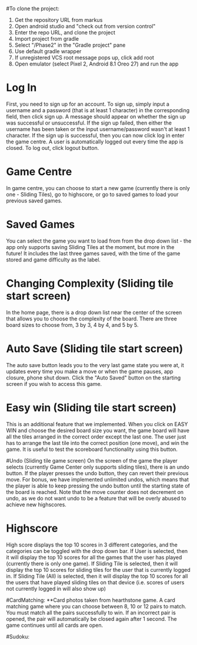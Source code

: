 #To clone the project:
1. Get the repository URL from markus
2. Open android studio and "check out from version control"
3. Enter the repo URL, and clone the project
4. Import project from gradle
5. Select "/Phase2" in the "Gradle project" pane
6. Use default gradle wrapper
7. If unregistered VCS root message pops up, click add root
8. Open emulator (select Pixel 2, Android 8.1 Oreo 27) and run the app

# Log In
First, you need to sign up for an account. To sign up, simply input a username and a password
(that is at least 1 character) in the corresponding field, then click sign up. A message should
appear on whether the sign up was successful or unsuccessful. If the sign up failed, then either
the username has been taken or the input username/password wasn't at least 1 character. If the sign
up is successful, then you can now click log in enter the game centre. A user is automatically
logged out every time the app is closed. To log out, click logout button.

# Game Centre
In game centre, you can choose to start a new game (currently there is only one - Sliding Tiles),
go to highscore, or go to saved games to load your previous saved games.

# Saved Games
 You can select the game you want to load from from the drop down list - the app only supports
 saving Sliding Tiles at the moment, but more in the future! It includes the last three games saved,
 with the time of the game stored and game difficulty as the label.

# Changing Complexity (Sliding tile start screen)
In the home page, there is a drop down list near the center of the screen that allows you to choose
the complexity of the board.
There are three board sizes to choose from, 3 by 3, 4 by 4, and 5 by 5.

# Auto Save (Sliding tile start screen)
The auto save button leads you to the very last game state you were at, it updates every time you
make a move or when the game pauses, app closure, phone shut down. Click the "Auto Saved" button
on the starting screen if you wish to access this game.

# Easy win (Sliding tile start screen)
This is an additional feature that we implemented. When you click on EASY WIN and choose the desired
board size you want, the game board will have all the tiles arranged in the correct order except the
last one. The user just has to arrange the last tile into the correct position (one move), and win
the game. It is useful to test the scoreboard functionality using this button.

#Undo (Sliding tile game screen)
On the screen of the game the player selects (currently Game Center only supports sliding tiles),
there is an undo button. If the player presses the undo button, they can revert their previous move.
For bonus, we have implemented unlimited undos, which means that the player is able to
keep pressing the undo button until the starting state of the board is reached. Note that the
move counter does not decrement on undo, as we do not want undo to be a feature that will be overly
abused to achieve new highscores.

# Highscore
High score displays the top 10 scores in 3 different categories, and the categories can be toggled
with the drop down bar. If User is selected, then it will display the top 10 scores for all the
games that the user has played (currently there is only one game). If Sliding Tile is selected, then
it will display the top 10 scores for sliding tiles for the user that is currently logged in. If
Sliding Tile (All) is selected, then it will display the top 10 scores for all the users that have
played sliding tiles on that device (i.e. scores of users not currently logged in will also show up)

#CardMatching:
**Card photos taken from hearthstone game.
A card matching game where you can choose between 8, 10 or 12 pairs to match.
You must match all the pairs successfully to win. If an incorrect pair is opened, the pair will
automatically be closed again after 1 second. The game continues until all cards are open.

#Sudoku: